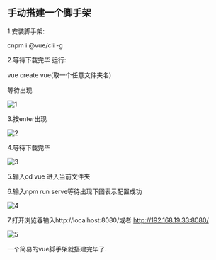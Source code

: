 ## 手动搭建一个脚手架

1.安装脚手架:

cnpm i @vue/cli -g

2.等待下载完毕 运行:

vue create  vue(取一个任意文件夹名)

等待出现

![1](C:\Users\Administrator\Desktop\代码\7.9\vue\image\1.png)

3.按enter出现

![2](C:\Users\Administrator\Desktop\代码\7.9\vue\image\2.png)

4.等待下载完毕

![3](C:\Users\Administrator\Desktop\代码\7.9\vue\image\3.png)

5.输入cd vue 进入当前文件夹

6.输入npm run serve等待出现下图表示配置成功

![4](C:\Users\Administrator\Desktop\代码\7.9\vue\image\4.png)

7.打开浏览器输入http://localhost:8080/或者 http://192.168.19.33:8080/

![5](C:\Users\Administrator\Desktop\代码\7.9\vue\image\5.png)



一个简易的vue脚手架就搭建完毕了.